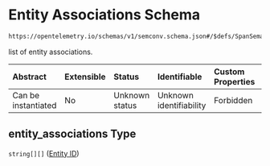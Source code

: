# Entity Associations Schema

```txt
https://opentelemetry.io/schemas/v1/semconv.schema.json#/$defs/SpanSemanticConvention/properties/entity_associations
```

list of entity associations.

| Abstract            | Extensible | Status         | Identifiable            | Custom Properties | Additional Properties | Access Restrictions | Defined In                                                                           |
| :------------------ | :--------- | :------------- | :---------------------- | :---------------- | :-------------------- | :------------------ | :----------------------------------------------------------------------------------- |
| Can be instantiated | No         | Unknown status | Unknown identifiability | Forbidden         | Allowed               | none                | [semconv.schema.json\*](../../../schemas/semconv.schema.json "open original schema") |

## entity\_associations Type

`string[][]` ([Entity ID](../entity/semconv-opentelemetry-semantic-convention-schema-definitions-entity-association-entity-id.md))
